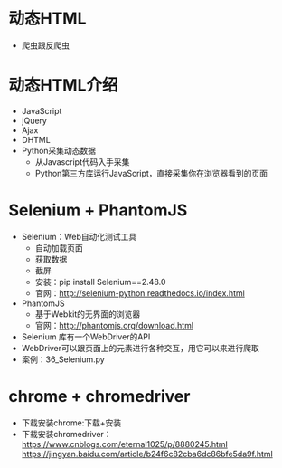 # 动态HTML
- 爬虫跟反爬虫

# 动态HTML介绍
- JavaScript
- jQuery
- Ajax
- DHTML
- Python采集动态数据
    - 从Javascript代码入手采集
    - Python第三方库运行JavaScript，直接采集你在浏览器看到的页面
    
# Selenium + PhantomJS
- Selenium：Web自动化测试工具
    - 自动加载页面
    - 获取数据
    - 截屏
    - 安装：pip install Selenium==2.48.0
    - 官网：http://selenium-python.readthedocs.io/index.html
- PhantomJS
    - 基于Webkit的无界面的浏览器        
    - 官网：http://phantomjs.org/download.html
- Selenium 库有一个WebDriver的API
- WebDriver可以跟页面上的元素进行各种交互，用它可以来进行爬取
- 案例：36_Selenium.py

# chrome + chromedriver
- 下载安装chrome:下载+安装
- 下载安装chromedriver：https://www.cnblogs.com/eternal1025/p/8880245.html
                        https://jingyan.baidu.com/article/b24f6c82cba6dc86bfe5da9f.html
    